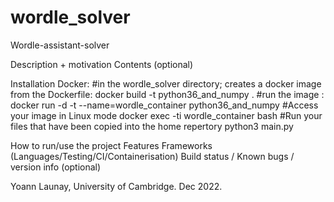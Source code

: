# wordle_solver

Wordle-assistant-solver

Description + motivation
Contents (optional)

Installation
Docker:
#in the wordle_solver directory; creates a docker image from the Dockerfile:
docker build -t python36_and_numpy . 
#run the image :
docker run -d -t --name=wordle_container python36_and_numpy 
#Access your image in Linux mode
docker exec -ti wordle_container bash
#Run your files that have been copied into the home repertory
python3 main.py

How to run/use the project
Features
Frameworks (Languages/Testing/CI/Containerisation)
Build status / Known bugs / version info (optional)

Yoann Launay, University of Cambridge.
Dec 2022.